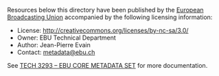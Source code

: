 Resources below this directory have been published by the [European
Broadcasting Union][EBU] accompanied by the following licensing
information:

- License: http://creativecommons.org/licenses/by-nc-sa/3.0/
- Owner: EBU Technical Department
- Author: Jean-Pierre Evain
- Contact: metadata@ebu.ch

See [TECH 3293 – EBU CORE METADATA SET][EBUCore] for more
documentation.

[EBU]:     https://www.ebu.ch/
[EBUCore]: https://tech.ebu.ch/docs/tech/tech3293.pdf
